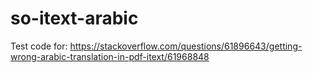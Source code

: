# so-itext-arabic
Test code for: https://stackoverflow.com/questions/61896643/getting-wrong-arabic-translation-in-pdf-itext/61968848
